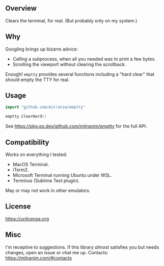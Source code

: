 ## Overview

Clears the terminal, for real. (But probably only on my system.)

## Why

Googling brings up bizarre advice:

* Calling a subprocess, when all you needed was to print a few bytes.
* Scrolling the viewport without clearing the scrollback.

Enough! `emptty` provides several functions including a "hard clear" that should empty the TTY for real.

## Usage

```go
import "github.com/mitranim/emptty"

emptty.ClearHard()
```

See https://pkg.go.dev/github.com/mitranim/emptty for the full API.

## Compatibility

Works on everything I tested:

* MacOS Terminal.
* iTerm2.
* Microsoft Terminal running Ubuntu under WSL.
* Terminus (Sublime Text plugin).

May or may not work in other emulators.

## License

https://unlicense.org

## Misc

I'm receptive to suggestions. If this library _almost_ satisfies you but needs changes, open an issue or chat me up. Contacts: https://mitranim.com/#contacts
